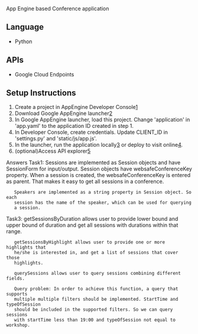 App Engine based Conference application

## Language
- Python

## APIs
- Google Cloud Endpoints

## Setup Instructions
1. Create a project in AppEngine Developer Console[1]
2. Download Google AppEngine launcher[2]
3. In Google AppEngine launcher, load this project. Change 'application' in
   'app.yaml' to the application ID created in step 1.
4. In Developer Console, create credentials. Update CLIENT_ID in 'settings.py'
   and 'static/js/app.js'.
5. In the launcher, run the application locally[3] or deploy to visit online[4].
6. (optional)Access API explorer[5]



[1]: https://console.developers.google.com
[2]: https://cloud.google.com/appengine/downloads
[3]: http://localhost:8080 (or what's specified in the launcher)
[4]: https://{application_ID}.appspot.com
[5]: {application_address}/_ah/api/explorer

Answers
Task1: Sessions are implemented as Session objects and have SessionForm for
       input/output. Session objects have websafeConferenceKey property. When
       a session is created, the websafeConferenceKey is entered as parent. That
       makes it easy to get all sessions in a conference.

       Speakers are implemented as a string property in Session object. So each
       session has the name of the speaker, which can be used for querying
       a session.

Task3: getSessionsByDuration allows user to provide lower bound and upper bound
       of duration and get all sessions with durations within that range.

       getSessionsByHighlight allows user to provide one or more highlights that
       he/she is interested in, and get a list of sessions that cover those
       highlights.

       querySessions allows user to query sessions combining different fields.

       Query problem: In order to achieve this function, a query that supports
       multiple multiple filters should be implemented. StartTime and typeOfSession
       should be included in the supported filters. So we can query sessions
       with startTime less than 19:00 and typeOfSession not equal to workshop.
